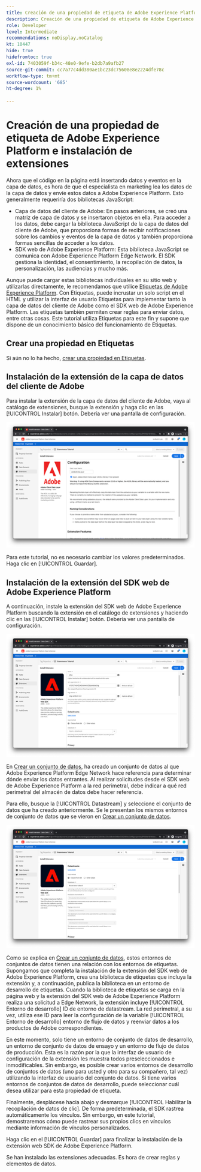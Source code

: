 ```yaml
---
title: Creación de una propiedad de etiqueta de Adobe Experience Platform e instalación de extensiones
description: Creación de una propiedad de etiqueta de Adobe Experience Platform e instalación de extensiones
role: Developer
level: Intermediate
recommendations: noDisplay,noCatalog
kt: 10447
hide: true
hidefromtoc: true
exl-id: 7403059f-b34c-48e0-9efe-b2db7a9afb27
source-git-commit: cc7a77c4dd380ae1bc23dc75608e8e2224dfe78c
workflow-type: tm+mt
source-wordcount: '685'
ht-degree: 1%

---
```


# Creación de una propiedad de etiqueta de Adobe Experience Platform e instalación de extensiones

Ahora que el código en la página está insertando datos y eventos en la capa de datos, es hora de que el especialista en marketing lea los datos de la capa de datos y envíe estos datos a Adobe Experience Platform. Esto generalmente requeriría dos bibliotecas JavaScript:

* Capa de datos del cliente de Adobe: En pasos anteriores, se creó una matriz de capa de datos y se insertaron objetos en ella. Para acceder a los datos, debe cargar la biblioteca JavaScript de la capa de datos del cliente de Adobe, que proporciona formas de recibir notificaciones sobre los cambios y eventos de la capa de datos y también proporciona formas sencillas de acceder a los datos.
* SDK web de Adobe Experience Platform: Esta biblioteca JavaScript se comunica con Adobe Experience Platform Edge Network. El SDK gestiona la identidad, el consentimiento, la recopilación de datos, la personalización, las audiencias y mucho más.

Aunque puede cargar estas bibliotecas individuales en su sitio web y utilizarlas directamente, le recomendamos que utilice [Etiquetas de Adobe Experience Platform](https://experienceleague.adobe.com/docs/experience-platform/tags/home.html?lang=es). Con Etiquetas, puede incrustar un solo script en el HTML y utilizar la interfaz de usuario Etiquetas para implementar tanto la capa de datos del cliente de Adobe como el SDK web de Adobe Experience Platform. Las etiquetas también permiten crear reglas para enviar datos, entre otras cosas. Este tutorial utiliza Etiquetas para este fin y supone que dispone de un conocimiento básico del funcionamiento de Etiquetas.

## Crear una propiedad en Etiquetas

Si aún no lo ha hecho, [crear una propiedad en Etiquetas](https://experienceleague.adobe.com/docs/experience-platform/tags/admin/companies-and-properties.html#create-or-configure-a-property).

## Instalación de la extensión de la capa de datos del cliente de Adobe

Para instalar la extensión de la capa de datos del cliente de Adobe, vaya al catálogo de extensiones, busque la extensión y haga clic en las [!UICONTROL Instalar] botón. Debería ver una pantalla de configuración.

![Instalación de la extensión de capa de datos del cliente de Adobe](../../../assets/implementation-strategy/acdl-extension-installation.png)

Para este tutorial, no es necesario cambiar los valores predeterminados. Haga clic en [!UICONTROL Guardar].

## Instalación de la extensión del SDK web de Adobe Experience Platform

A continuación, instale la extensión del SDK web de Adobe Experience Platform buscando la extensión en el catálogo de extensiones y haciendo clic en las [!UICONTROL Instalar] botón. Debería ver una pantalla de configuración.

![Instalación de la extensión del SDK web de Adobe Experience Platform](../../../assets/implementation-strategy/web-sdk-extension-installation.png)

En [Crear un conjunto de datos](../configure-the-server/create-a-datastream.md), ha creado un conjunto de datos al que Adobe Experience Platform Edge Network hace referencia para determinar dónde enviar los datos entrantes. Al realizar solicitudes desde el SDK web de Adobe Experience Platform a la red perimetral, debe indicar a qué red perimetral del almacén de datos debe hacer referencia.

Para ello, busque la [!UICONTROL Datastream] y seleccione el conjunto de datos que ha creado anteriormente. Se le presentan los mismos entornos de conjunto de datos que se vieron en [Crear un conjunto de datos](../configure-the-server/create-a-datastream.md).

![Selección del conjunto de datos](../../../assets/implementation-strategy/web-sdk-datastream-selection.png)

Como se explica en [Crear un conjunto de datos](../configure-the-server/create-a-dataset.md), estos entornos de conjuntos de datos tienen una relación con los entornos de etiquetas. Supongamos que completa la instalación de la extensión del SDK web de Adobe Experience Platform, crea una biblioteca de etiquetas que incluya la extensión y, a continuación, publica la biblioteca en un entorno de desarrollo de etiquetas. Cuando la biblioteca de etiquetas se carga en la página web y la extensión del SDK web de Adobe Experience Platform realiza una solicitud a Edge Network, la extensión incluye [!UICONTROL Entorno de desarrollo] ID de entorno de datastream. La red perimetral, a su vez, utiliza ese ID para leer la configuración de la variable [!UICONTROL Entorno de desarrollo] entorno de flujo de datos y reenviar datos a los productos de Adobe correspondientes.

En este momento, solo tiene un entorno de conjunto de datos de desarrollo, un entorno de conjunto de datos de ensayo y un entorno de flujo de datos de producción. Esta es la razón por la que la interfaz de usuario de configuración de la extensión les muestra todos preseleccionados e inmodificables. Sin embargo, es posible crear varios entornos de desarrollo de conjuntos de datos (uno para usted y otro para su compañero, tal vez) utilizando la interfaz de usuario del conjunto de datos. Si tiene varios entornos de conjuntos de datos de desarrollo, puede seleccionar cuál desea utilizar para esta propiedad de etiqueta.

Finalmente, desplácese hacia abajo y desmarque [!UICONTROL Habilitar la recopilación de datos de clic]. De forma predeterminada, el SDK rastrea automáticamente los vínculos. Sin embargo, en este tutorial, demostraremos cómo puede rastrear sus propios clics en vínculos mediante información de vínculos personalizados.

Haga clic en el [!UICONTROL Guardar] para finalizar la instalación de la extensión web SDK de Adobe Experience Platform.

Se han instalado las extensiones adecuadas. Es hora de crear reglas y elementos de datos.
